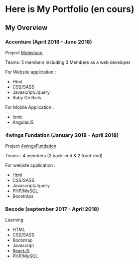 # Here is My Portfolio (en cours) 


## My Overview 


### Accenture (April 2018 - June 2018) 
Project [Mobishare](https://www.mobishare.community/fr) 

Teams: 5 members including 3 Members as a web developer

For Website application : 
* Html
* CSS/SASS
* Javascript/Jquery
* Ruby On Rails

For Mobile Application : 
* Ionic
* AngularJS

### 4wings Fundation (January 2018 - April 2018)

Project [4wingsFundation](https://github.com/GjeloshajAntoine/4wing-website) 

Teams : 4 members (2 back-end & 2 front-end)

For webiste application : 
* Html
* CSS/SASS
* Javascript/Jquery
* PHP/MySQL
* Boostraps

### Becode (september 2017 - April 2018)

Learning 
* HTML
* CSS/SASS
* Bootstrap
* Javascript
* [ReactJS](https://github.com/weichuan888/ReactJS-Exo)
* PHP/MySQL


